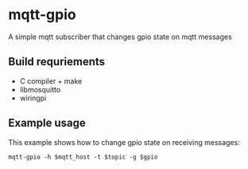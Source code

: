 mqtt-gpio
=========

A simple mqtt subscriber that changes gpio state on mqtt messages

Build requriements
------------------
- C compiler + make
- libmosquitto
- wiringpi

Example usage
-------------
This example shows how to change gpio state on receiving messages:

`mqtt-gpio -h $mqtt_host -t $topic -g $gpio`
